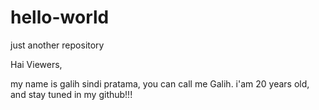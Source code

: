 # hello-world
just another repository

Hai Viewers,

my name is galih sindi pratama, you can call me Galih.
i'am 20 years old, and stay tuned in my github!!!
